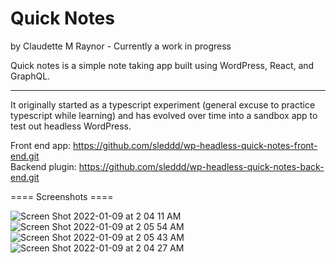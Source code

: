 # Quick Notes 
by Claudette M Raynor - Currently a work in progress

Quick notes is a simple note taking app built using WordPress, React, and GraphQL.

----
It originally started as a typescript experiment (general excuse to practice typescript while learning) and has evolved over time into a sandbox app to test out headless WordPress.

Front end app: https://github.com/sleddd/wp-headless-quick-notes-front-end.git  \
Backend plugin: https://github.com/sleddd/wp-headless-quick-notes-back-end.git 

==== Screenshots ====

![Screen Shot 2022-01-09 at 2 04 11 AM](https://user-images.githubusercontent.com/1176945/148678634-befe0442-4269-4090-9b68-404e009dcde0.png)
![Screen Shot 2022-01-09 at 2 05 54 AM](https://user-images.githubusercontent.com/1176945/148678630-3e26db7c-dcfd-4898-8302-b72c97e7db4e.png)
![Screen Shot 2022-01-09 at 2 05 43 AM](https://user-images.githubusercontent.com/1176945/148678632-a7c49816-7865-48c4-ac8e-351a7a81482a.png)
![Screen Shot 2022-01-09 at 2 04 27 AM](https://user-images.githubusercontent.com/1176945/148678633-7b983266-8f22-41c6-80e8-2f9176351ce8.png)


